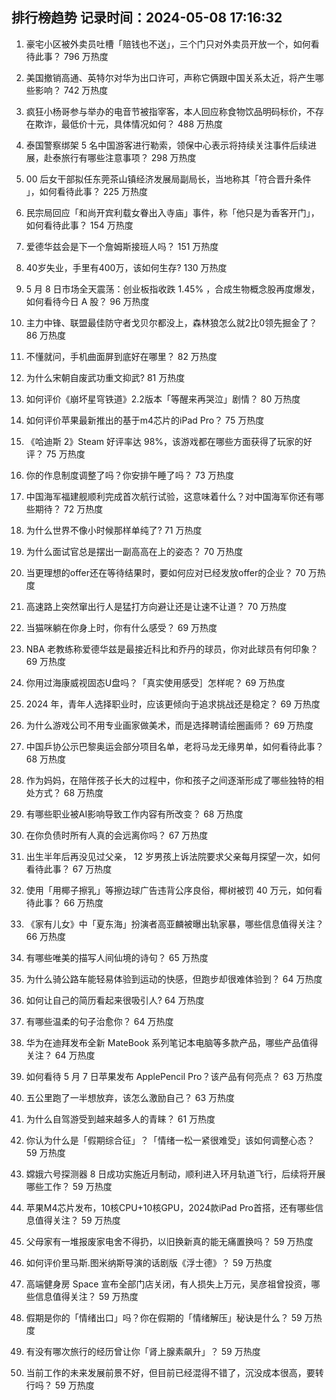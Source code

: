 
## 排行榜趋势 记录时间：2024-05-08 17:16:32
  
  1. 豪宅小区被外卖员吐槽「赔钱也不送」，三个门只对外卖员开放一个，如何看待此事？ 796 万热度
    
  2. 美国撤销高通、英特尔对华为出口许可，声称它俩跟中国关系太近，将产生哪些影响？ 742 万热度
    
  3. 疯狂小杨哥参与举办的电音节被指宰客，本人回应称食物饮品明码标价，不存在欺诈，最低价十元，具体情况如何？ 488 万热度
    
  4. 泰国警察绑架 5 名中国游客进行勒索，领保中心表示将持续关注事件后续进展，赴泰旅行有哪些注意事项？ 298 万热度
    
  5. 00 后女干部拟任东莞茶山镇经济发展局副局长，当地称其「符合晋升条件 」，如何看待此事？ 225 万热度
    
  6. 民宗局回应「和尚开宾利载女眷出入寺庙」事件，称「他只是为香客开门」，如何看待此事？ 154 万热度
    
  7. 爱德华兹会是下一个詹姆斯接班人吗？ 151 万热度
    
  8. 40岁失业，手里有400万，该如何生存? 130 万热度
    
  9. 5 月 8 日市场全天震荡：创业板指收跌 1.45% ，合成生物概念股再度爆发，如何看待今日 A 股？ 96 万热度
    
  10. 主力中锋、联盟最佳防守者戈贝尔都没上，森林狼怎么就2比0领先掘金了？ 86 万热度
    
  11. 不懂就问，手机曲面屏到底好在哪里？ 82 万热度
    
  12. 为什么宋朝自废武功重文抑武? 81 万热度
    
  13. 如何评价《崩坏星穹铁道》2.2版本「等醒来再哭泣」剧情？ 80 万热度
    
  14. 如何评价苹果最新推出的基于m4芯片的iPad Pro？ 75 万热度
    
  15. 《哈迪斯 2》Steam 好评率达 98%，该游戏都在哪些方面获得了玩家的好评？ 75 万热度
    
  16. 你的作息制度调整了吗？你安排午睡了吗？ 73 万热度
    
  17. 中国海军福建舰顺利完成首次航行试验，这意味着什么？对中国海军你还有哪些期待？ 72 万热度
    
  18. 为什么世界不像小时候那样单纯了? 71 万热度
    
  19. 为什么面试官总是摆出一副高高在上的姿态？ 70 万热度
    
  20. 当更理想的offer还在等待结果时，要如何应对已经发放offer的企业？ 70 万热度
    
  21. 高速路上突然窜出行人是猛打方向避让还是让速不让道？ 70 万热度
    
  22. 当猫咪躺在你身上时，你有什么感受？ 69 万热度
    
  23. NBA 老教练称爱德华兹是最接近科比和乔丹的球员，你对此球员有何印象？ 69 万热度
    
  24. 你用过海康威视固态U盘吗？「真实使用感受］怎样呢？ 69 万热度
    
  25. 2024 年，青年人选择职业时，应该更倾向于追求挑战还是稳定？ 69 万热度
    
  26. 为什么游戏公司不用专业画家做美术，而是选择聘请绘圈画师？ 69 万热度
    
  27. 中国乒协公示巴黎奥运会部分项目名单，老将马龙无缘男单，如何看待此事？ 68 万热度
    
  28. 作为妈妈，在陪伴孩子长大的过程中，你和孩子之间逐渐形成了哪些独特的相处方式？ 68 万热度
    
  29. 有哪些职业被AI影响导致工作内容有所改变？ 68 万热度
    
  30. 在你负债时所有人真的会远离你吗？ 67 万热度
    
  31. 出生半年后再没见过父亲， 12  岁男孩上诉法院要求父亲每月探望一次，如何看待此事？ 67 万热度
    
  32. 使用「用椰子擦乳」等擦边球广告违背公序良俗，椰树被罚 40 万元，如何看待此事？ 66 万热度
    
  33. 《家有儿女》中「夏东海」扮演者高亚麟被曝出轨家暴，哪些信息值得关注？ 66 万热度
    
  34. 有哪些唯美的描写人间仙境的诗句？ 65 万热度
    
  35. 为什么骑公路车能轻易体验到运动的快感，但跑步却很难体验到？ 64 万热度
    
  36. 如何让自己的简历看起来很吸引人? 64 万热度
    
  37. 有哪些温柔的句子治愈你？ 64 万热度
    
  38. 华为在迪拜发布全新 MateBook 系列笔记本电脑等多款产品，哪些产品值得关注？ 64 万热度
    
  39. 如何看待 5 月 7 日苹果发布 ApplePencil Pro？该产品有何亮点？ 63 万热度
    
  40. 五公里跑了一半想放弃，该怎么激励自己？ 63 万热度
    
  41. 为什么自驾游受到越来越多人的青睐？ 61 万热度
    
  42. 你认为什么是「假期综合征」？「情绪一松一紧很难受」该如何调整心态？ 59 万热度
    
  43. 嫦娥六号探测器 8 日成功实施近月制动，顺利进入环月轨道飞行，后续将开展哪些工作？ 59 万热度
    
  44. 苹果M4芯片发布，10核CPU+10核GPU，2024款iPad Pro首搭，还有哪些信息值得关注？ 59 万热度
    
  45. 父母家有一堆报废家电舍不得扔，以旧换新真的能无痛置换吗？ 59 万热度
    
  46. 如何评价里马斯.图米纳斯导演的话剧版《浮士德》？ 59 万热度
    
  47. 高端健身房 Space 宣布全部门店关闭，有人损失上万元，吴彦祖曾投资，哪些信息值得关注？ 59 万热度
    
  48. 假期是你的「情绪出口」吗？你在假期的「情绪解压」秘诀是什么？ 59 万热度
    
  49. 有没有哪次旅行的经历曾让你「肾上腺素飙升」？ 59 万热度
    
  50. 当前工作的未来发展前景不好，但目前已经混得不错了，沉没成本很高，要转行吗？ 59 万热度
    